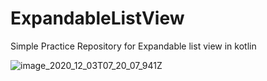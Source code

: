 # ExpandableListView
Simple Practice Repository for Expandable list view in kotlin

![image_2020_12_03T07_20_07_941Z](https://user-images.githubusercontent.com/22006238/100978561-c606b300-356c-11eb-91ed-8f499729867f.png)
